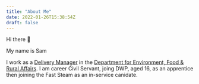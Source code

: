 ```yaml
---
title: "About Me"
date: 2022-01-26T15:38:54Z
draft: false
---
```


Hi there 👋

My name is Sam

I work as a [Delivery Manager](https://www.gov.uk/guidance/delivery-manager) in the [Department for Environment, Food & Rural Affairs](https://www.gov.uk/government/organisations/department-for-environment-food-rural-affairs). I am career Civil Servant, joing DWP, aged 16, as an apprentice then joining the Fast Steam as an in-service canidate.


